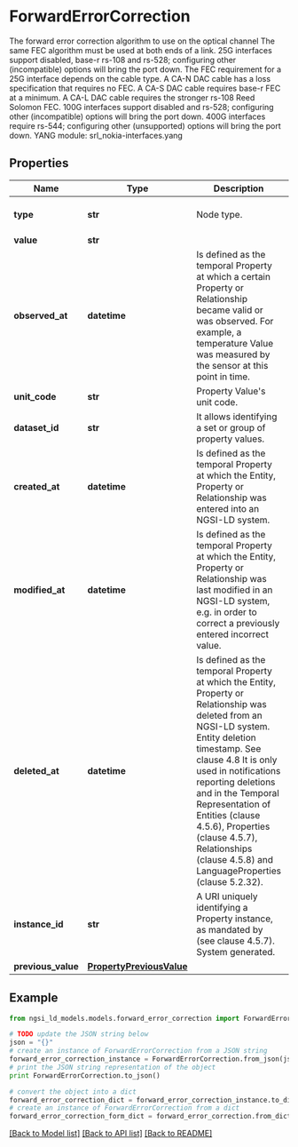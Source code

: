 # ForwardErrorCorrection

The forward error correction algorithm to use on the optical channel  The same FEC algorithm must be used at both ends of a link.  25G interfaces support disabled, base-r rs-108 and rs-528; configuring other (incompatible) options will bring the port down. The FEC requirement for a 25G interface depends on the cable type. A CA-N DAC cable has a loss specification that requires no FEC. A CA-S DAC cable requires base-r FEC at a minimum. A CA-L DAC cable requires the stronger rs-108 Reed Solomon FEC.  100G interfaces support disabled and rs-528; configuring other (incompatible) options will bring the port down.  400G interfaces require rs-544; configuring other (unsupported) options will bring the port down.  YANG module: srl_nokia-interfaces.yang 

## Properties

Name | Type | Description | Notes
------------ | ------------- | ------------- | -------------
**type** | **str** | Node type.  | [optional] [default to 'Property']
**value** | **str** |  | 
**observed_at** | **datetime** | Is defined as the temporal Property at which a certain Property or Relationship became valid or was observed. For example, a temperature Value was measured by the sensor at this point in time.  | [optional] 
**unit_code** | **str** | Property Value&#39;s unit code.  | [optional] 
**dataset_id** | **str** | It allows identifying a set or group of property values.  | [optional] 
**created_at** | **datetime** | Is defined as the temporal Property at which the Entity, Property or Relationship was entered into an NGSI-LD system.  | [optional] [readonly] 
**modified_at** | **datetime** | Is defined as the temporal Property at which the Entity, Property or Relationship was last modified in an NGSI-LD system, e.g. in order to correct a previously entered incorrect value.  | [optional] [readonly] 
**deleted_at** | **datetime** | Is defined as the temporal Property at which the Entity, Property or Relationship was deleted from an NGSI-LD system.  Entity deletion timestamp. See clause 4.8 It is only used in notifications reporting deletions and in the Temporal Representation of Entities (clause 4.5.6), Properties (clause 4.5.7), Relationships (clause 4.5.8) and LanguageProperties (clause 5.2.32).  | [optional] [readonly] 
**instance_id** | **str** | A URI uniquely identifying a Property instance, as mandated by (see clause 4.5.7). System generated.  | [optional] [readonly] 
**previous_value** | [**PropertyPreviousValue**](PropertyPreviousValue.md) |  | [optional] 

## Example

```python
from ngsi_ld_models.models.forward_error_correction import ForwardErrorCorrection

# TODO update the JSON string below
json = "{}"
# create an instance of ForwardErrorCorrection from a JSON string
forward_error_correction_instance = ForwardErrorCorrection.from_json(json)
# print the JSON string representation of the object
print ForwardErrorCorrection.to_json()

# convert the object into a dict
forward_error_correction_dict = forward_error_correction_instance.to_dict()
# create an instance of ForwardErrorCorrection from a dict
forward_error_correction_form_dict = forward_error_correction.from_dict(forward_error_correction_dict)
```
[[Back to Model list]](../README.md#documentation-for-models) [[Back to API list]](../README.md#documentation-for-api-endpoints) [[Back to README]](../README.md)


